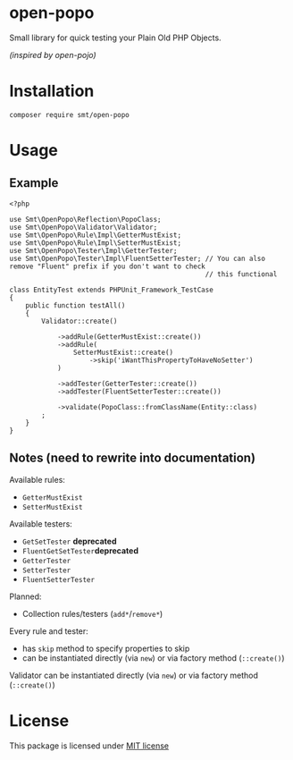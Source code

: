 open-popo
=========

Small library for quick testing your Plain Old PHP Objects.

*(inspired by open-pojo)*

Installation
============

    composer require smt/open-popo

Usage
=====

Example
-------


    <?php

    use Smt\OpenPopo\Reflection\PopoClass;
    use Smt\OpenPopo\Validator\Validator;
    use Smt\OpenPopo\Rule\Impl\GetterMustExist;
    use Smt\OpenPopo\Rule\Impl\SetterMustExist;
    use Smt\OpenPopo\Tester\Impl\GetterTester;
    use Smt\OpenPopo\Tester\Impl\FluentSetterTester; // You can also remove "Fluent" prefix if you don't want to check
                                                     // this functional

    class EntityTest extends PHPUnit_Framework_TestCase
    {
        public function testAll()
        {
            Validator::create()

                ->addRule(GetterMustExist::create())
                ->addRule(
                    SetterMustExist::create()
                        ->skip('iWantThisPropertyToHaveNoSetter')
                )

                ->addTester(GetterTester::create())
                ->addTester(FluentSetterTester::create())

                ->validate(PopoClass::fromClassName(Entity::class)
            ;
        }
    }


Notes (need to rewrite into documentation)
------------------------------------------

Available rules:

 - `GetterMustExist`
 - `SetterMustExist`

Available testers:

 - `GetSetTester` **deprecated**
 - `FluentGetSetTester`**deprecated**
 - `GetterTester`
 - `SetterTester`
 - `FluentSetterTester`

Planned:

 - Collection rules/testers (`add*`/`remove*`)

Every rule and tester:

 - has `skip` method to specify properties to skip
 - can be instantiated directly (via `new`) or via factory method (`::create()`)

Validator can be instantiated directly (via `new`) or via factory method (`::create()`)

License
=======

This package is licensed under [MIT license](https://github.com/saksmt/open-popo/blob/develop/LICENSE)